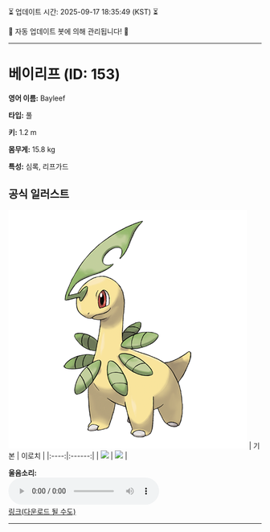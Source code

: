 
⏳ 업데이트 시간: 2025-09-17 18:35:49 (KST) ⏳

🤖 자동 업데이트 봇에 의해 관리됩니다! 🤖

---

# 베이리프 (ID: 153)
**영어 이름:** Bayleef

**타입:** 풀

**키:** 1.2 m

**몸무게:** 15.8 kg

**특성:** 심록, 리프가드

## 공식 일러스트
![](https://raw.githubusercontent.com/PokeAPI/sprites/master/sprites/pokemon/other/official-artwork/153.png)
| 기본 | 이로치 |
|:----:|:------:|
| <img src="http://play.pokemonshowdown.com/sprites/ani/bayleef.gif" width="200"> | <img src="http://play.pokemonshowdown.com/sprites/ani-shiny/bayleef.gif" width="200"> |

**울음소리:**<br><audio controls src="https://raw.githubusercontent.com/PokeAPI/cries/main/cries/pokemon/latest/153.ogg"></audio><br> [링크(다운로드 될 수도)](https://raw.githubusercontent.com/PokeAPI/cries/main/cries/pokemon/latest/153.ogg)


---
